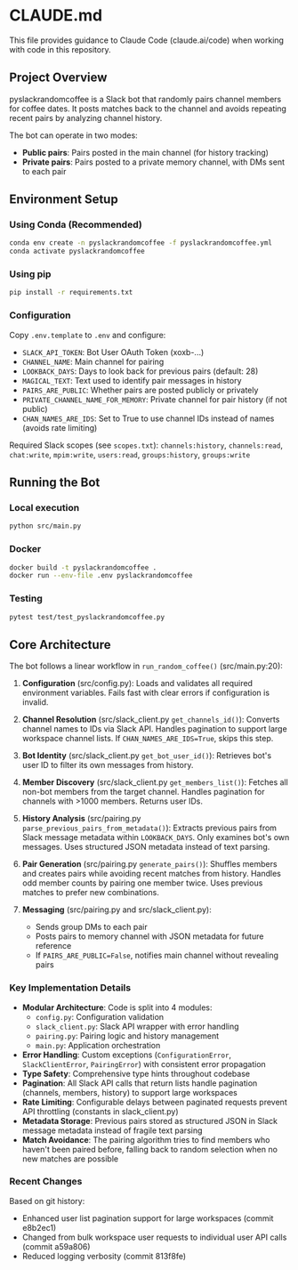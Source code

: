 # CLAUDE.md

This file provides guidance to Claude Code (claude.ai/code) when working with code in this repository.

## Project Overview

pyslackrandomcoffee is a Slack bot that randomly pairs channel members for coffee dates. It posts matches back to the channel and avoids repeating recent pairs by analyzing channel history.

The bot can operate in two modes:
- **Public pairs**: Pairs posted in the main channel (for history tracking)
- **Private pairs**: Pairs posted to a private memory channel, with DMs sent to each pair

## Environment Setup

### Using Conda (Recommended)
```bash
conda env create -n pyslackrandomcoffee -f pyslackrandomcoffee.yml
conda activate pyslackrandomcoffee
```

### Using pip
```bash
pip install -r requirements.txt
```

### Configuration
Copy `.env.template` to `.env` and configure:
- `SLACK_API_TOKEN`: Bot User OAuth Token (xoxb-...)
- `CHANNEL_NAME`: Main channel for pairing
- `LOOKBACK_DAYS`: Days to look back for previous pairs (default: 28)
- `MAGICAL_TEXT`: Text used to identify pair messages in history
- `PAIRS_ARE_PUBLIC`: Whether pairs are posted publicly or privately
- `PRIVATE_CHANNEL_NAME_FOR_MEMORY`: Private channel for pair history (if not public)
- `CHAN_NAMES_ARE_IDS`: Set to True to use channel IDs instead of names (avoids rate limiting)

Required Slack scopes (see `scopes.txt`): `channels:history`, `channels:read`, `chat:write`, `mpim:write`, `users:read`, `groups:history`, `groups:write`

## Running the Bot

### Local execution
```bash
python src/main.py
```

### Docker
```bash
docker build -t pyslackrandomcoffee .
docker run --env-file .env pyslackrandomcoffee
```

### Testing
```bash
pytest test/test_pyslackrandomcoffee.py
```

## Core Architecture

The bot follows a linear workflow in `run_random_coffee()` (src/main.py:20):

1. **Configuration** (src/config.py): Loads and validates all required environment variables. Fails fast with clear errors if configuration is invalid.

2. **Channel Resolution** (src/slack_client.py `get_channels_id()`): Converts channel names to IDs via Slack API. Handles pagination to support large workspace channel lists. If `CHAN_NAMES_ARE_IDS=True`, skips this step.

3. **Bot Identity** (src/slack_client.py `get_bot_user_id()`): Retrieves bot's user ID to filter its own messages from history.

4. **Member Discovery** (src/slack_client.py `get_members_list()`): Fetches all non-bot members from the target channel. Handles pagination for channels with >1000 members. Returns user IDs.

5. **History Analysis** (src/pairing.py `parse_previous_pairs_from_metadata()`): Extracts previous pairs from Slack message metadata within `LOOKBACK_DAYS`. Only examines bot's own messages. Uses structured JSON metadata instead of text parsing.

6. **Pair Generation** (src/pairing.py `generate_pairs()`): Shuffles members and creates pairs while avoiding recent matches from history. Handles odd member counts by pairing one member twice. Uses previous matches to prefer new combinations.

7. **Messaging** (src/pairing.py and src/slack_client.py):
   - Sends group DMs to each pair
   - Posts pairs to memory channel with JSON metadata for future reference
   - If `PAIRS_ARE_PUBLIC=False`, notifies main channel without revealing pairs

### Key Implementation Details

- **Modular Architecture**: Code is split into 4 modules:
  - `config.py`: Configuration validation
  - `slack_client.py`: Slack API wrapper with error handling
  - `pairing.py`: Pairing logic and history management
  - `main.py`: Application orchestration
- **Error Handling**: Custom exceptions (`ConfigurationError`, `SlackClientError`, `PairingError`) with consistent error propagation
- **Type Safety**: Comprehensive type hints throughout codebase
- **Pagination**: All Slack API calls that return lists handle pagination (channels, members, history) to support large workspaces
- **Rate Limiting**: Configurable delays between paginated requests prevent API throttling (constants in slack_client.py)
- **Metadata Storage**: Previous pairs stored as structured JSON in Slack message metadata instead of fragile text parsing
- **Match Avoidance**: The pairing algorithm tries to find members who haven't been paired before, falling back to random selection when no new matches are possible

### Recent Changes

Based on git history:
- Enhanced user list pagination support for large workspaces (commit e8b2ec1)
- Changed from bulk workspace user requests to individual user API calls (commit a59a806)
- Reduced logging verbosity (commit 813f8fe)
